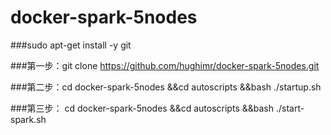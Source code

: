 # docker-spark-5nodes
###sudo apt-get install -y git
 
###第一步：git clone  https://github.com/hughimr/docker-spark-5nodes.git

###第二步：cd docker-spark-5nodes &&cd autoscripts &&bash ./startup.sh 

###第三步： cd docker-spark-5nodes &&cd autoscripts &&bash ./start-spark.sh
